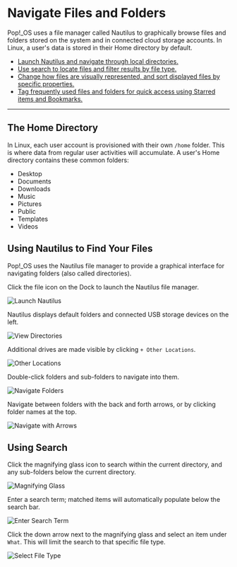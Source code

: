 <!--Sources:
Sunrise Master Training guide (Google Doc)
-->

# Navigate Files and Folders

Pop!\_OS uses a file manager called Nautilus to graphically browse files and folders stored on the system and in connected cloud storage accounts. In Linux, a user's data is stored in their Home directory by default.

- [Launch Nautilus and navigate through local directories.](/navigate-pop/navigate-files-folders.md#using-nautilus-to-find-your-files)
- [Use search to locate files and filter results by file type.](/navigate-pop/navigate-files-folders.md#using-search)
- [Change how files are visually represented, and sort displayed files by specific properties.](/navigate-pop/viewing-sorting-options.md)
- [Tag frequently used files and folders for quick access using Starred items and Bookmarks.](/navigate-pop/bookmarks-starred-items.md)

---

## The Home Directory

In Linux, each user account is provisioned with their own `/home` folder. This is where data from regular user activities will accumulate. A user's Home directory contains these common folders:

- Desktop
- Documents
- Downloads
- Music
- Pictures
- Public
- Templates
- Videos

## Using Nautilus to Find Your Files

Pop!\_OS uses the Nautilus file manager to provide a graphical interface for navigating folders (also called directories).

Click the file icon on the Dock to launch the Nautilus file manager.

![Launch Nautilus](/images/navigate-files-folders/launch-nautilus.png)

Nautilus displays default folders and connected USB storage devices on the left.

![View Directories](/images/navigate-files-folders/view-directories.png)

Additional drives are made visible by clicking `+ Other Locations`.

![Other Locations](/images/navigate-files-folders/other-locations.png)

Double-click folders and sub-folders to navigate into them.

![Navigate Folders](/images/navigate-files-folders/navigate-folders.png)

Navigate between folders with the back and forth arrows, or by clicking folder names at the top.

![Navigate with Arrows](/images/navigate-files-folders/navigate-with-arrows.png)

## Using Search

Click the magnifying glass icon to search within the current directory, and any sub-folders below the current directory.

![Magnifying Glass](/images/navigate-files-folders/magnifying-glass.png)

Enter a search term; matched items will automatically populate below the search bar.

![Enter Search Term](/images/navigate-files-folders/enter-search-term.png)

Click the down arrow next to the magnifying glass and select an item under `What`. This will limit the search to that specific file type.

![Select File Type](/images/navigate-files-folders/select-file-type.png)
